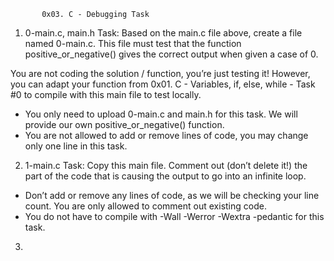            0x03. C - Debugging Task

1. 0-main.c, main.h Task: Based on the main.c file above, create a file named 0-main.c. This file must test that the function positive_or_negative() gives the correct output when given a case of 0.

You are not coding the solution / function, you’re just testing it! However, you can adapt your function from 0x01. C - Variables, if, else, while - Task #0 to compile with this main file to test locally.

* You only need to upload 0-main.c and main.h for this task. We will provide our own positive_or_negative() function.
* You are not allowed to add or remove lines of code, you may change only one line in this task.

2. 1-main.c Task: Copy this main file. Comment out (don’t delete it!) the part of the code that is causing the output to go into an infinite loop.

* Don’t add or remove any lines of code, as we will be checking your line count. You are only allowed to comment out existing code.
* You do not have to compile with -Wall -Werror -Wextra -pedantic for this task.

3.    
